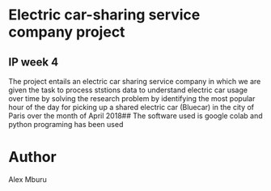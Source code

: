 # Electric car-sharing service company project
## IP week 4

The project entails an electric car sharing service company in which we are given the task to process ststions data to understand electric car usage over time by solving the research problem by identifying the most popular hour of the day for picking up a shared electric car (Bluecar) in the city of Paris over the month of April 2018##
The software used is google colab and python programing has been used
# Author 
Alex Mburu
